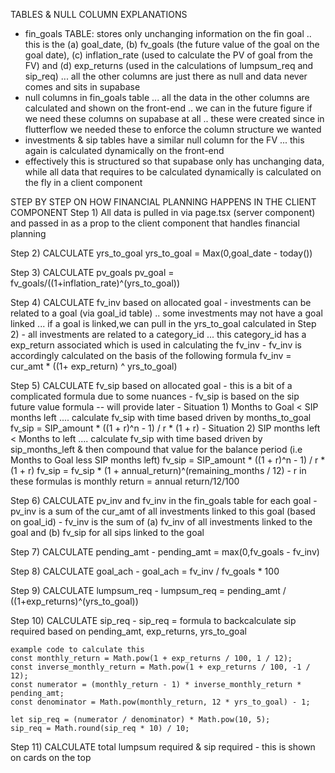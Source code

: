 TABLES & NULL COLUMN EXPLANATIONS
- fin_goals TABLE: stores only unchanging information on the fin goal .. this is the (a) goal_date, (b) fv_goals (the future value of the goal on the goal date), (c) inflation_rate (used to calculate the PV of goal from the FV) and (d) exp_returns (used in the calculations of lumpsum_req and sip_req) ... all the other columns are just there as null and data never comes and sits in supabase 
- null columns in fin_goals table ... all the data in the other  columns are calculated and shown on the front-end .. we can in the future figure if we need these columns on supabase at all .. these were created since in flutterflow we needed these to enforce the column structure we wanted 
- investments & sip tables have a similar null column for the FV ... this again is calculated dynamically on the front-end
- effectively this is structured so that supabase only has unchanging data, while all data that requires to be calculated dynamically is calculated on the fly in a client component


STEP BY STEP ON HOW FINANCIAL PLANNING HAPPENS IN THE CLIENT COMPONENT
Step 1) All data is pulled in via page.tsx (server component) and passed in as a prop to the client component that handles financial planning

Step 2) CALCULATE yrs_to_goal
        yrs_to_goal = Max(0,goal_date - today())

Step 3) CALCULATE pv_goals
        pv_goal = fv_goals/((1+inflation_rate)^(yrs_to_goal))

Step 4) CALCULATE fv_inv based on allocated goal
    - investments can be related to a goal (via goal_id table) .. some investments may not have a goal linked ... if a goal is linked,we can pull in the yrs_to_goal calculated in Step 2)
    - all investments are related to a category_id ... this category_id has a exp_return associated which is used in calculating the fv_inv
    - fv_inv is accordingly calculated on the basis of the following formula
      fv_inv = cur_amt * ((1+ exp_return) ^ yrs_to_goal)

Step 5) CALCULATE fv_sip based on allocated goal
    - this is a bit of a complicated formula due to some nuances
    - fv_sip is based on the sip future value formula -- will provide later
    - Situation 1) Months to Goal < SIP months left .... calculate fv_sip with time based driven by months_to_goal
        fv_sip = SIP_amount * ((1 + r)^n - 1) / r * (1 + r)
    - Situation 2) SIP months left < Months to left .... calculate fv_sip with time based driven by sip_months_left & then compound that value for the balance period (i.e Months to Goal less SIP months left)
        fv_sip = SIP_amount * ((1 + r)^n - 1) / r * (1 + r)
        fv_sip = fv_sip * (1 + annual_return)^(remaining_months / 12)
    - r in these formulas is monthly return = annual return/12/100



Step 6) CALCULATE pv_inv and fv_inv in the fin_goals table for each goal 
    - pv_inv is a sum of the cur_amt of all investments linked to this goal (based on goal_id)
    - fv_inv is the sum of (a) fv_inv of all investments linked to the goal and (b) fv_sip for all sips linked to the goal

Step 7) CALCULATE pending_amt
    - pending_amt = max(0,fv_goals - fv_inv)

Step 8) CALCULATE goal_ach
    - goal_ach = fv_inv / fv_goals * 100

Step 9) CALCULATE lumpsum_req
    - lumpsum_req = pending_amt / ((1+exp_returns)^(yrs_to_goal))

Step 10) CALCULATE sip_req
    - sip_req = formula to backcalculate sip required based on pending_amt, exp_returns, yrs_to_goal

    example code to calculate this
    const monthly_return = Math.pow(1 + exp_returns / 100, 1 / 12);
    const inverse_monthly_return = Math.pow(1 + exp_returns / 100, -1 / 12);
    const numerator = (monthly_return - 1) * inverse_monthly_return * pending_amt;
    const denominator = Math.pow(monthly_return, 12 * yrs_to_goal) - 1;

    let sip_req = (numerator / denominator) * Math.pow(10, 5);
    sip_req = Math.round(sip_req * 10) / 10;

Step 11) CALCULATE total lumpsum required & sip required
    - this is shown on cards on the top
